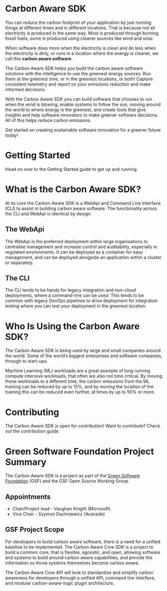 # Carbon Aware SDK
You can reduce the carbon footprint of your application by just running things at different times and in different locations. That is because not all electricity is produced in the same way. Most is produced through burning fossil fuels, some is produced using cleaner sources like wind and solar.

When software does more when the electricity is clean and do less when the electricity is dirty, or runs in a location where the energy is cleaner, we call this **carbon aware software**.

The Carbon Aware SDK helps you build the carbon aware software solutions with the intelligence to use the greenest energy sources. Run them at the greenest time, or in the greenest locations, or both! Capture consistent telemetry and report on your emissions reduction and make informed decisions.

With the Carbon Aware SDK you can build software that chooses to run when the wind is blowing, enable systems to follow the sun, moving around the world to where energy is the greenest, and create tools that give insights and help software innovators to make greener software decisions. All of this helps reduce carbon emissions.

Get started on creating sustainable software innovation for a greener future today!

# Getting Started

Head on over to the Getting Started guide to get up and running.

# What is the Carbon Aware SDK?

At its core the Carbon Aware SDK is a WebApi and Command Line Interface (CLI) to assist in building carbon aware software. The functionality across the CLI and WebApi is identical by design.

## The WebApi

The WebApi is the preferred deployment within large organisations to centralise management and increase control and auditability, especially in regulated environments. It can be deployed as a container for easy management, and can be deployed alongside an application within a cluster or separately.

## The CLI

The CLI tends to be handy for legacy integration and non-cloud deployments, where a command-line can be used. This tends to be common with legacy DevOps pipelines to drive deployment for integration testing where you can test your deployment in the greenest location.

# Who Is Using the Carbon Aware SDK?

The Carbon Aware SDK is being used by large and small companies around the world. Some of the world’s biggest enterprises and software companies, through to start-ups.

Machine Learning (ML) workloads are a great example of long running compute intensive workloads, that often are also not time critical. By moving these workloads to a different time, the carbon emissions from the ML training can be reduced by up to 15%, and by moving the location of the training this can be reduced even further, at times by up to 50% or more.

# Contributing

The Carbon Aware SDK is open for contribution! Want to contribute? Check out the contribution guide.

# Green Software Foundation Project Summary

The Carbon Aware SDK is a project as part of the [Green Software Foundation](https://greensoftware.foundation/) (GSF) and the GSF Open Source Working Group.

## Appointments

-   Chair/Project lead - Vaughan Knight (Microsoft)
-   Vice Chair - Szymon Duchniewicz (Avanade)

## GSF Project Scope

For developers to build carbon aware software, there is a need for a unified baseline to be implemented. The Carbon Aware Core SDK is a project to build a common core, that is flexible, agnostic, and open, allowing software and systems to build around carbon aware capabilities, and provide the information so those systems themselves become carbon aware.

The Carbon Aware Core API will look to standardise and simplify carbon awareness for developers through a unified API, command line interface, and modular carbon-aware-logic plugin architecture.
